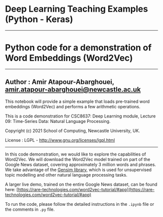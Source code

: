 # Deep Learning Teaching Examples (Python - Keras)

---
# Python code for a demonstration of Word Embeddings (Word2Vec)
---

## Author : Amir Atapour-Abarghouei, amir.atapour-abarghouei@newcastle.ac.uk

This notebook will provide a simple example that loads pre-trained word embeddings (Word2Vec) and performs a few arithmetic operations.

This is a code demonstration for CSC8637: Deep Learning module, Lecture 09: Time-Series Data: Natural Language Processing.

Copyright (c) 2021 School of Computing, Newcastle University, UK.

License : LGPL - http://www.gnu.org/licenses/lgpl.html

---

In this code demonstration, we would like to explore the capabilities of Word2Vec. We will download the Word2Vec model trained on part of the Google News dataset, covering approximately 3 million words and phrases. We take advantage of the [Gensim library](https://pypi.org/project/gensim/), which is used for unsupervised topic modelling and other natural language processing tasks.

A larger live demo, trained on the entire Google News dataset, can be found here: [https://rare-technologies.com/word2vec-tutorial/#app](https://rare-technologies.com/word2vec-tutorial/#app)

To run the code, please follow the detailed instructions in the `.ipynb` file or the comments in `.py` file.